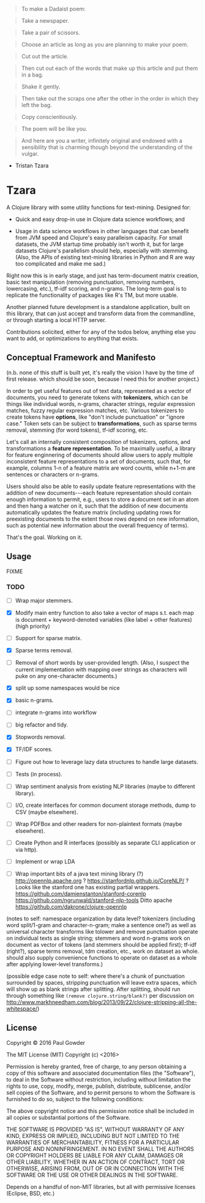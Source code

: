 
> To make a Dadaist poem:

> Take a newspaper.

> Take a pair of scissors.

> Choose an article as long as you are planning to make your poem.

> Cut out the article.

> Then cut out each of the words that make up this article and put them in a bag.

> Shake it gently.

> Then take out the scraps one after the other in the order in which they left the bag.

> Copy conscientiously.

> The poem will be like you.

> And here are you a writer, infinitely original and endowed with a sensibility that is charming though beyond the understanding of the vulgar.

- Tristan Tzara

# Tzara

A Clojure library with some utility functions for text-mining. Designed for:

- Quick and easy drop-in use in Clojure data science workflows; and

- Usage in data science workflows in other languages that can benefit from JVM speed and Clojure's easy paralleism capacity. For small datasets, the JVM startup time probably isn't worth it, but for large datasets Clojure's parallelism should help, especially with stemming. (Also, the APIs of existing text-mining libraries in Python and R are way too complicated and make me sad.)

Right now this is in early stage, and just has term-document matrix creation, basic text manipulation (removing punctuation, removing numbers, lowercasing, etc.), tf-idf scoring, and n-grams. The long-term goal is to replicate the functionality of packages like R's TM, but more usable.

Another planned future development is a standalone application, built on this library, that can just accept and transform data from the commandline, or through starting a local HTTP server. 

Contributions solicited, either for any of the todos below, anything else you want to add, or optimizations to anything that exists.

## Conceptual Framework and Manifesto

(n.b. none of this stuff is built yet, it's really the vision I have by the time of first release.  which should be soon, because I need this for another project.)

In order to get useful features out of text data, represented as a vector of documents, you need to generate tokens with **tokenizers**, which can be things like individual words, n-grams, character strings, regular expression matches, fuzzy regular expression matches, etc. Various tokenizers to create tokens have **options**, like "don't include punctuation" or "ignore case." Token sets can be subject to **transformations**, such as sparse terms removal, stemming (for word tokens), tf-idf scoring, etc. 

Let's call an internally consistent composition of tokenizers, options, and transformations a **feature representation**. To be maximally useful, a library for feature enginnering of documents should allow users to apply multiple inconsistent feature representations to a set of documents, such that, for example, columns 1-n of a feature matrix are word counts, while n+1-m are sentences or characters or n-grams. 

Users should also be able to easily update feature representations with the addition of new documents---each feature representation should contain enough information to permit, e.g., users to store a document set in an atom and then hang a watcher on it, such that the addition of new documents automatically updates the feature matrix (including updating rows for preexisting documents to the extent those rows depend on new information, such as potential new information about the overall frequency of terms).

That's the goal. Working on it.

## Usage

FIXME



### TODO

- [ ] Wrap major stemmers.

- [x] Modify main entry function to also take a vector of maps s.t. each map is document + keyword-denoted variables (like label + other features) (high priority)

- [ ] Support for sparse matrix.

- [x] Sparse terms removal.

- [ ] Removal of short words by user-provided length. (Also, I suspect the current implementation with mapping over strings as characters will puke on any one-character documents.)

- [x] split up some namespaces would be nice

- [x] basic n-grams.

- [ ] integrate n-grams into workflow

- [ ] big refactor and tidy.

- [x] Stopwords removal.

- [x] TF/IDF scores.

- [ ] Figure out how to leverage lazy data structures to handle large datasets.

- [ ] Tests (in process).

- [ ] Wrap sentiment analysis from existing NLP libraries (maybe to different library).

- [ ] I/O, create interfaces for common document storage methods, dump to CSV (maybe elsewhere).

- [ ] Wrap PDFBox and other readers for non-plaintext formats (maybe elsewhere).

- [ ] Create Python and R interfaces (possibly as separate CLI application or via http).

- [ ] Implement or wrap LDA

- [ ] Wrap important bits of a java text mining library (?) http://opennlp.apache.org ? https://stanfordnlp.github.io/CoreNLP/ ? Looks like the stanford one has existing partial wrappers. https://github.com/damienstanton/stanford-corenlp https://github.com/ngrunwald/stanford-nlp-tools Ditto apache https://github.com/dakrone/clojure-opennlp

(notes to self: namespace organization by data level? tokenizers (including word split/1-gram and character-n-gram; make a sentence one?) as well as universal character transforms like tolower and remove punctuation operate on individual texts as single string; stemmers and word n-grams work on document as vector of tokens (and stemmers should be applied first); tf-idf (right?), sparse terms removal, tdm creation, etc., work on dataset as whole.  should also supply convenience functions to operate on dataset as a whole after applying lower-level transforms.)

(possible edge case note to self: where there's a chunk of punctuation surrounded by spaces, stripping punctuation will leave extra spaces, which will show up as blank strings after splitting.  After splitting, should run through something like `(remove clojure.string/blank?)` per discussion on http://www.markhneedham.com/blog/2013/09/22/clojure-stripping-all-the-whitespace/)

## License

Copyright © 2016 Paul Gowder

The MIT License (MIT)
Copyright (c) <2016> <Paul Gowder>

Permission is hereby granted, free of charge, to any person obtaining a copy of this software and associated documentation files (the "Software"), to deal in the Software without restriction, including without limitation the rights to use, copy, modify, merge, publish, distribute, sublicense, and/or sell copies of the Software, and to permit persons to whom the Software is furnished to do so, subject to the following conditions:

The above copyright notice and this permission notice shall be included in all copies or substantial portions of the Software.

THE SOFTWARE IS PROVIDED "AS IS", WITHOUT WARRANTY OF ANY KIND, EXPRESS OR IMPLIED, INCLUDING BUT NOT LIMITED TO THE WARRANTIES OF MERCHANTABILITY, FITNESS FOR A PARTICULAR PURPOSE AND NONINFRINGEMENT. IN NO EVENT SHALL THE AUTHORS OR COPYRIGHT HOLDERS BE LIABLE FOR ANY CLAIM, DAMAGES OR OTHER LIABILITY, WHETHER IN AN ACTION OF CONTRACT, TORT OR OTHERWISE, ARISING FROM, OUT OF OR IN CONNECTION WITH THE SOFTWARE OR THE USE OR OTHER DEALINGS IN THE SOFTWARE.

Depends on a handful of non-MIT libraries, but all with permissive licenses (Eclipse, BSD, etc.)

